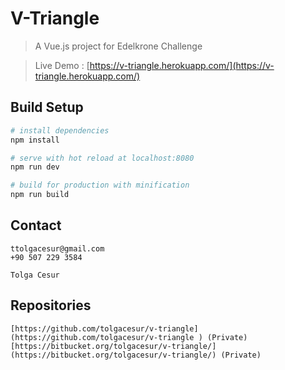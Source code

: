 # V-Triangle

> A Vue.js project for Edelkrone Challenge

> Live Demo : [https://v-triangle.herokuapp.com/](https://v-triangle.herokuapp.com/)

## Build Setup

``` bash
# install dependencies
npm install

# serve with hot reload at localhost:8080
npm run dev

# build for production with minification
npm run build
```

## Contact

```
ttolgacesur@gmail.com
+90 507 229 3584

Tolga Cesur 
```

## Repositories

```
[https://github.com/tolgacesur/v-triangle](https://github.com/tolgacesur/v-triangle ) (Private)
[https://bitbucket.org/tolgacesur/v-triangle/](https://bitbucket.org/tolgacesur/v-triangle/) (Private)
```
